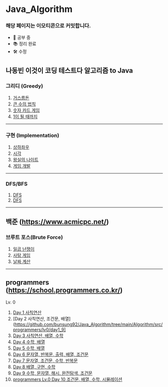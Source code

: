 # Java_Algorithm

### 해당 페이지는 이모티콘으로 커밋합니다.
- 📝 공부 중
- 📚 정리 완료
- 🛠 수정

## 나동빈 이것이 코딩 테스트다 알고리즘 to Java

### <h>그리디 (Greedy)</h>
1. [거스름돈](https://github.com/bunsung92/Java_Algorithm/blob/main/Algorithm/src/ndb/greedy/Exchange.java)
2. [큰 수의 법칙](https://github.com/bunsung92/Java_Algorithm/blob/main/Algorithm/src/ndb/greedy/LawOfLargeNumbers.java)
3. [숫자 카드 게임](https://github.com/bunsung92/Java_Algorithm/blob/main/Algorithm/src/ndb/greedy/NumberCardGame.java)
4. [1이 될 때까지](https://github.com/bunsung92/Java_Algorithm/blob/main/Algorithm/src/ndb/greedy/UntilItBecomesOne.java)

***

### <h>구현 (Implementation)</h>
1. [상하좌우](https://github.com/bunsung92/Java_Algorithm/blob/main/Algorithm/src/ndb/implementation/UpDownLeftRight.java)
2. [시각](https://github.com/bunsung92/Java_Algorithm/blob/main/Algorithm/src/ndb/implementation/Time.java)
3. [왕실의 나이트](https://github.com/bunsung92/Java_Algorithm/blob/main/Algorithm/src/ndb/implementation/RoyalKnight.java)
4. [게임 개발](https://github.com/bunsung92/Java_Algorithm/blob/main/Algorithm/src/ndb/implementation/GameDevelopment.java)

***

### <h>DFS/BFS</h>
1. [DFS](https://github.com/bunsung92/Java_Algorithm/tree/main/Algorithm/src/ndb/dfs)
2. [DFS](https://github.com/bunsung92/Java_Algorithm/tree/main/Algorithm/src/ndb/bfs)

***

## 백준 (https://www.acmicpc.net/)

### 브루트 포스(Brute Force)
1. [일곱 난쟁이](https://github.com/bunsung92/Java_Algorithm/blob/main/Algorithm/src/baekjoon/SevenDwarf.java)
2. [사탕 게임](https://github.com/bunsung92/Java_Algorithm/blob/main/Algorithm/src/baekjoon/CandyGame.java)
3. [날짜 계산](https://github.com/bunsung92/Java_Algorithm/blob/main/Algorithm/src/baekjoon/bruteforce/DateCalculation.java)

***

## programmers (https://school.programmers.co.kr/)
Lv. 0
1. [Day 1 사칙연산](https://github.com/bunsung92/Java_Algorithm/tree/main/Algorithm/src/programmers/lv0/day1_9)
2. [Day 2 사칙연산, 조건문, 배열](https://github.com/bunsung92/Java_Algorithm/tree/main/Algorithm/src/programmers/lv0/day1_9]
3. [Day 3 사칙연산, 배열, 수학](https://github.com/bunsung92/Java_Algorithm/tree/main/Algorithm/src/programmers/lv0/day1_9)
4. [Day 4 수학, 배열](https://github.com/bunsung92/Java_Algorithm/tree/main/Algorithm/src/programmers/lv0/day1_9)
5. [Day 5 수학, 배열](https://github.com/bunsung92/Java_Algorithm/tree/main/Algorithm/src/programmers/lv0/day1_9)
6. [Day 6 문자열, 반복문, 출력, 배열, 조건문](https://github.com/bunsung92/Java_Algorithm/tree/main/Algorithm/src/programmers/lv0/day1_9)
7. [Day 7 문자열, 조건문, 수학, 반복문](https://github.com/bunsung92/Java_Algorithm/tree/main/Algorithm/src/programmers/lv0/day1_9)
8. [Day 8 배열, 구현, 수학](https://github.com/bunsung92/Java_Algorithm/tree/main/Algorithm/src/programmers/lv0/day1_9)
9. [Day 9 수학, 문자열, 해시, 완전탐색, 조건문](https://github.com/bunsung92/Java_Algorithm/tree/main/Algorithm/src/programmers/lv0/day1_9)
10. [programmers Lv.0 Day 10 조건문, 배열, 수학, 시뮬레이션](https://github.com/bunsung92/Java_Algorithm/tree/main/Algorithm/src/programmers/lv0/day10)
